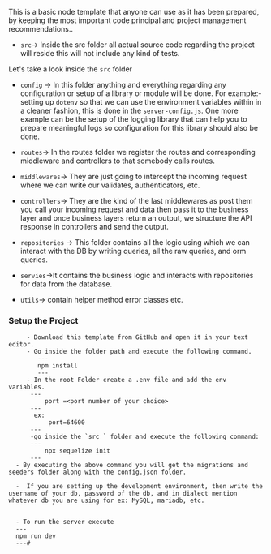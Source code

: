 This is a basic node template that anyone can use as it has been prepared, by keeping the most important code principal and project management recommendations..



- `src`-> Inside the src folder all actual source code regarding the project will reside this will not include any kind of tests.


Let's  take a look inside the `src` folder

   - `config` -> In this folder anything and everything regarding any configuration or setup of a library or module will be done. For example:- setting up `dotenv` so that we can use the environment variables within in a cleaner fashion, this is done in the `server-config.js`. One more example can be the setup of the logging library that can help you to prepare meaningful logs so configuration for this library should also be done.

  - `routes`-> In the routes folder we register the routes and corresponding middleware and controllers to that somebody calls routes.
 
   - `middlewares`-> They are just going to intercept the incoming request where we can write our validates, authenticators, etc.

   - `controllers`-> They are the kind of the last middlewares as post them you call your incoming request and data then pass it to the business layer and once business layers return an output, we structure  the API response in controllers and send the output.

   - `repositories` -> This folder contains all the logic using which we can interact with the DB by writing queries, all the raw queries, and orm queries.

   - `servies`->It contains the business logic and interacts with repositories for data from the database.

   -  `utils`-> contain helper method error classes etc.

   ### Setup the Project

         - Download this template from GitHub and open it in your text editor.
         - Go inside the folder path and execute the following command.
            ---
            npm install
            ---
         - In the root Folder create a .env file and add the env variables.
          ---
              port =<port number of your choice>
          ---
           ex:
               port=64600
          ---
          -go inside the `src ` folder and execute the following command:
          ---
              npx sequelize init
          ---
      - By executing the above command you will get the migrations and seeders folder along with the config.json folder.
      
      -  If you are setting up the development environment, then write the username of your db, password of the db, and in dialect mention whatever db you are using for ex: MySQL, mariadb, etc.
      
      
      - To run the server execute
      ---
      npm run dev
      ---#
